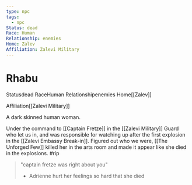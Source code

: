 ```yaml
---
type: npc
tags:
  - npc
Status: dead
Race: Human
Relationship: enemies
Home: Zalev
Affiliation: Zalevi Military
---
```


# Rhabu
<span class="dataview inline-field"><span class="inline-field-key">Status</span><span class="inline-field-value">dead</span></span>
<span class="dataview inline-field"><span class="inline-field-key">Race</span><span class="inline-field-value">Human</span></span>
<span class="dataview inline-field"><span class="inline-field-key">Relationship</span><span class="inline-field-value">enemies</span></span>
<span class="dataview inline-field"><span class="inline-field-key">Home</span><span class="inline-field-value">[[Zalev]]</span></span>

<span class="dataview inline-field"><span class="inline-field-key">Affiliation</span><span class="inline-field-value">[[Zalevi Military]]</span></span>

A dark skinned human woman.

Under the command to [[Captain Fretze]] in the [[Zalevi Military]] Guard who let us in, and was responsible for watching up after the first explosion in the  [[Zalevi Embassy Break-in]]. Figured out who we were, [[The Unforged Few]] killed her in the arts room and made it appear like she died in the explosions. #rip 

> 
> "captain fretze was right about you"
> - Adrienne hurt her feelings so hard that she died 
> 


